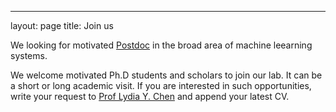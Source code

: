 ---
layout: page
title: Join us


We looking for motivated [Postdoc](../docs/Postdoc_TUDelft20.pdf) in the broad area of machine leearning systems.

We welcome motivated Ph.D students and scholars to join our lab. It can be a short or long academic visit. If you are interested in such opportunities, write your request to [Prof Lydia Y. Chen](mailto:lydiaychen@ieee.org) and append your latest CV.
